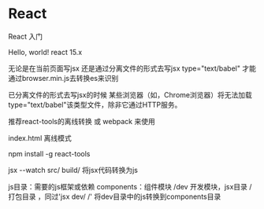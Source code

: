 # React
React 入门

Hello, world!
react 15.x

无论是在当前页面写jsx 还是通过分离文件的形式去写jsx
type="text/babel" 才能通过browser.min.js去转换es来识别

已分离文件的形式去写jsx的时候
某些浏览器（如，Chrome浏览器）将无法加载 type="text/babel"该类型文件，除非它通过HTTP服务。


推荐react-tools的离线转换 或 webpack 来使用



index.html
离线模式

npm install -g react-tools

jsx --watch src/ build/  将jsx代码转换为js


js目录：需要的js框架或依赖
components：组件模块
  /dev 开发模块，jsx目录
  / 打包目录 ，同过'jsx dev/ /' 将dev目录中的js转换到components目录
